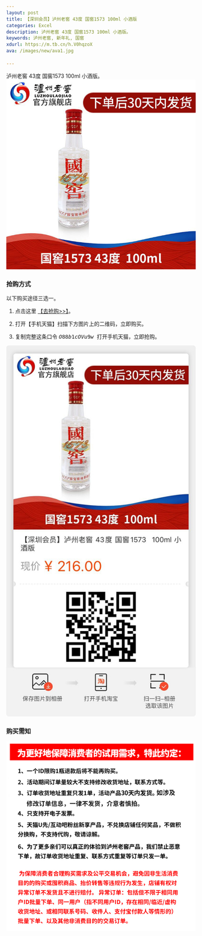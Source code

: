 ```yaml
---
layout: post
title: 【深圳会员】泸州老窖 43度 国窖1573 100ml 小酒版
categories: Excel
description: 泸州老窖 43度 国窖1573 100ml 小酒版。
keywords: 泸州老窖, 新年礼, 国窖
xdurl: https://m.tb.cn/h.V0hqzoX
ava: /images/new/ava1.jpg

---
```


泸州老窖 43度 国窖1573 100ml 小酒版。
![](/images/posts/lu-zhou-lao-jiao3.jpg)

### 抢购方式
<p></p>
以下购买途径三选一。

1. 点击这里 [【去抢购>>】](https://m.tb.cn/h.V0hqzoX )。

2. 打开【手机天猫】扫描下方图片上的二维码，立即购买。

3. 复制完整这条口令  <kbd> $O88b1cOVu9w$ </kbd>   打开手机天猫，立即抢购。


![](/images/posts/lu-zhou-lao-jiao.jpg)


### 购买需知

![](/images/posts/lu-zhou-laojiao2.png)
